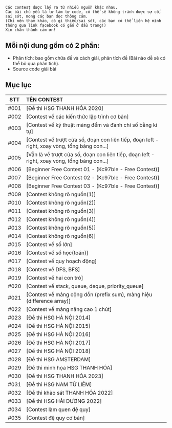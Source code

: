 ```
Các contest được lấy ra từ nhiều nguồn khác nhau.
Các bài chủ yếu là tự làm tự code, có thể sẽ không tránh được sự cố, sai sót, mong các bạn đọc thông cảm.
(Chỉ nên tham khảo, có gì thiếu/sai sót, các bạn có thể liên hệ mình thông qua link facebook có gắn ở đầu trang!)
Xin chân thành cảm ơn!
```

## Mỗi nội dung gồm có 2 phần:
- Phân tích: bao gồm chứa đề và cách giải, phân tích đề (Bài nào dễ sẽ có thể bỏ qua phân tích).
- Source code giải bài

## Mục lục

|STT|TÊN CONTEST|
|:---:|:---|
|#001|[Đề thi HSG THANH HÓA 2020]|
|#002|[Contest về các kiến thức lập trình cơ bản]|
|#003|[Contest về kỹ thuật mảng đếm và đánh chỉ số bằng kí tự]|
|#004|[Contest về trượt cửa sổ, đoạn con liên tiếp, đoạn left - right, xoay vòng, tổng bảng con...]|
|#005|[Vẫn là về trượt cửa sổ, đoạn con liên tiếp, đoạn left - right, xoay vòng, tổng bảng con...]|
|#006|[Beginner Free Contest 01 - (Kc97ble - Free Contest)]|
|#007|[Beginner Free Contest 02 - (Kc97ble - Free Contest)]|
|#008|[Beginner Free Contest 03 - (Kc97ble - Free Contest)]|
|#009|[Contest không rõ nguồn(1)]|
|#010|[Contest không rõ nguồn(2)]|
|#011|[Contest không rõ nguồn(3)]|
|#012|[Contest không rõ nguồn(4)]|
|#013|[Contest không rõ nguồn(5)]|
|#014|[Contest không rõ nguồn(6)]|
|#015|[Contest về số lớn]|
|#016|[Contest về số học(toán)]|
|#017|[Contest về quy hoạch động]|
|#018|[Contest về DFS, BFS]|
|#019|[Contest về hai con trỏ]|
|#020|[Contest về stack, queue, deque, priority_queue]|
|#021|[Contest về mảng cộng dồn (prefix sum), mảng hiệu (difference array)]|
|#022|[Contest về mảng nâng cao 1 chút]|
|#023|[Đề thi HSG HÀ NỘI 2014]|
|#024|[Đề thi HSG HÀ NỘI 2015]|
|#025|[Đề thi HSG HÀ NỘI 2016]|
|#026|[Đề thi HSG HÀ NỘI 2017]|
|#027|[Đề thi HSG HÀ NỘI 2018]|
|#028|[Đề thi HSG AMSTERDAM]|
|#029|[Đề thi minh họa HSG THANH HÓA]|
|#030|[Đề thi HSG THANH HÓA 2023]|
|#031|[Đề thi HSG NAM TỪ LIÊM]|
|#032|[Đề thi khảo sát THANH HÓA 2022]|
|#033|[Đề thi HSG HẢI DƯƠNG 2022]|
|#034|[Contest làm quen đệ quy]|
|#035|[Contest đệ quy cơ bản]|

